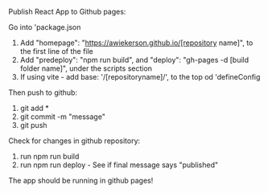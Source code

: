 
Publish React App to Github pages:

Go into 'package.json
1. Add  "homepage": "https://awiekerson.github.io/[repository name]", to the first line of the file
2. Add  "predeploy": "npm run build", and "deploy": "gh-pages -d [build folder name]", under the scripts section
3. If using vite - add   base: '/[repositoryname]/', to the top od 'defineConfig

Then push to github:

1. git add *
2. git commit -m "message"
3. git push

Check for changes in github repository: 

1. run npm run build
2. run npm run deploy - See if final message says "published"

The app should be running in github pages! 
